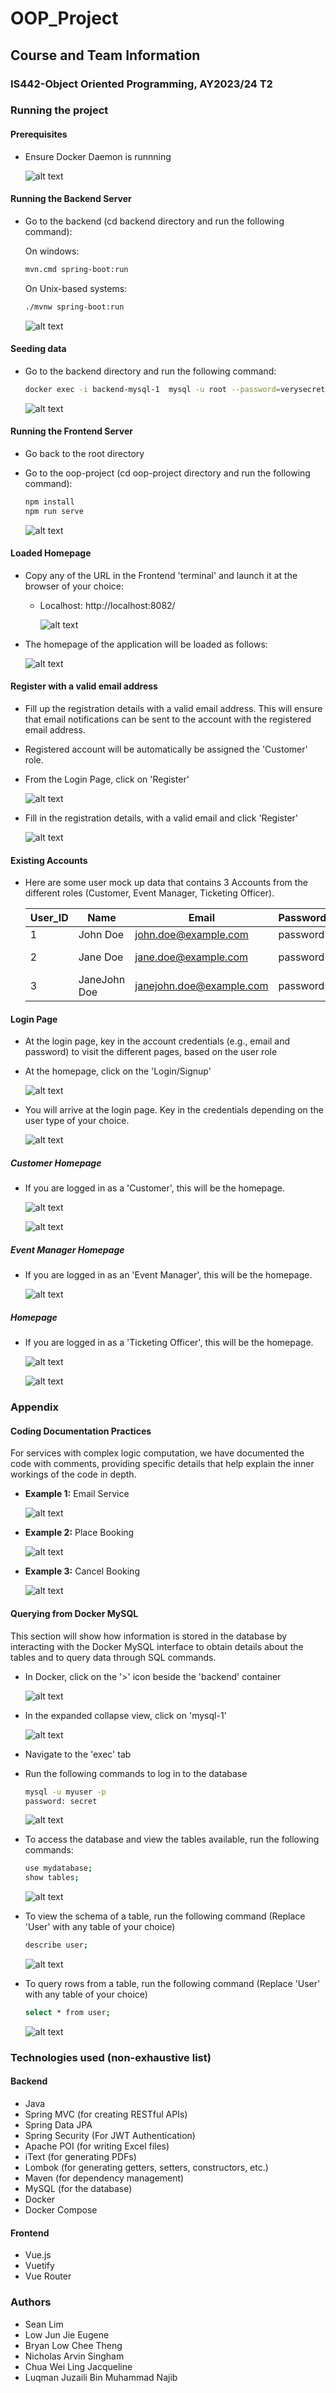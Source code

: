 # OOP_Project

## Course and Team Information
### IS442-Object Oriented Programming, AY2023/24 T2


### Running the project
#### Prerequisites
- Ensure Docker Daemon is runnning

    ![alt text](https://github.com/eugenelow13/OOP_Project/blob/main/screenshots/docker_daemon_running.jpg)

#### Running the Backend Server
- Go to the backend (cd backend directory and run the following command):

    On windows:
    ```sh
    mvn.cmd spring-boot:run
    ```

    On Unix-based systems:
    ```sh
    ./mvnw spring-boot:run
    ```

    ![alt text](https://github.com/eugenelow13/OOP_Project/blob/main/screenshots/backend1.jpg)

#### Seeding data
- Go to the backend directory and run the following command:

    ```sh
    docker exec -i backend-mysql-1  mysql -u root --password=verysecret < deploy.sql
    ```

    ![alt text](https://github.com/eugenelow13/OOP_Project/blob/main/screenshots/sqlcommand.jpg)


#### Running the Frontend Server
- Go back to the root directory
- Go to the oop-project (cd oop-project directory and run the following command):

    ```sh
    npm install
    npm run serve
    ```

    ![alt text](https://github.com/eugenelow13/OOP_Project/blob/main/screenshots/frontend-terminal.jpg)



#### Loaded Homepage
- Copy any of the URL in the Frontend 'terminal' and launch it at the browser of your choice:
  - Localhost: http://localhost:8082/

    ![alt text](https://github.com/eugenelow13/OOP_Project/blob/main/screenshots/frontend-link.jpg)

- The homepage of the application will be loaded as follows:

    ![alt text](https://github.com/eugenelow13/OOP_Project/blob/main/screenshots/homepage.jpg)


#### Register with a valid email address
- Fill up the registration details with a valid email address. This will ensure that email notifications can be sent to the account with the registered email address. 
- Registered account will be automatically be assigned the 'Customer' role.

- From the Login Page, click on 'Register'

    ![alt text](https://github.com/eugenelow13/OOP_Project/blob/main/screenshots/login-circled.jpg)


- Fill in the registration details, with a valid email and click 'Register'

    ![alt text](https://github.com/eugenelow13/OOP_Project/blob/main/screenshots/register_full_1.jpg)


#### Existing Accounts 

- Here are some user mock up data that contains 3 Accounts from the different roles (Customer, Event Manager, Ticketing Officer). 

    | User_ID | Name | Email | Password | Roles |
    |----------|----------|----------| ----------| ----------|
    |1 | John Doe | john.doe@example.com | password | Customer |
    |2 | Jane Doe | jane.doe@example.com| password |  Event Manager |
    |3 | JaneJohn Doe | janejohn.doe@example.com | password|  Tickering Officer |

#### Login Page
- At the login page, key in the account credentials (e.g., email and password) to visit the different pages, based on the user role


- At the homepage, click on the 'Login/Signup'

    ![alt text](https://github.com/eugenelow13/OOP_Project/blob/main/screenshots/homepage2.jpg)

- You will arrive at the login page. Key in the credentials depending on the user type of your choice.

    ![alt text](https://github.com/eugenelow13/OOP_Project/blob/main/screenshots/login.jpg)

##### Customer Homepage

- If you are logged in as a 'Customer', this will be the homepage.

    ![alt text](https://github.com/eugenelow13/OOP_Project/blob/main/screenshots/cus_homepage1.jpg)

    ![alt text](https://github.com/eugenelow13/OOP_Project/blob/main/screenshots/cus_homepage2.jpg)


##### Event Manager Homepage

- If you are logged in as an 'Event Manager', this will be the homepage.

    ![alt text](https://github.com/eugenelow13/OOP_Project/blob/main/screenshots/em_homepage.jpg)


#####  Homepage

- If you are logged in as a 'Ticketing Officer', this will be the homepage.

    ![alt text](https://github.com/eugenelow13/OOP_Project/blob/main/screenshots/to_homepage1.jpg)

    ![alt text](https://github.com/eugenelow13/OOP_Project/blob/main/screenshots/to_homepage2.jpg)




### Appendix

#### Coding Documentation Practices

For services with complex logic computation, we have documented the code with comments, providing specific details that help explain the inner workings of the code in depth. 

- **Example 1:** Email Service

    ![alt text](https://github.com/eugenelow13/OOP_Project/blob/main/screenshots/sent_email.jpg)



- **Example 2:** Place Booking

    ![alt text](https://github.com/eugenelow13/OOP_Project/blob/main/screenshots/place_booking.jpg)


- **Example 3:** Cancel Booking

    ![alt text](https://github.com/eugenelow13/OOP_Project/blob/main/screenshots/cancel_booking.jpg)



#### Querying from Docker MySQL

This section will show how information is stored in the database by interacting with the Docker MySQL interface to obtain details about the tables and to query data through SQL commands.

- In Docker, click on the '>' icon beside the 'backend' container

    ![alt text](https://github.com/eugenelow13/OOP_Project/blob/main/screenshots/docker_sql_1.jpg)

- In the expanded collapse view, click on 'mysql-1'

    ![alt text](https://github.com/eugenelow13/OOP_Project/blob/main/screenshots/docker_sql_2.jpg)


- Navigate to the 'exec' tab
- Run the following commands to log in to the database

    ```sh
    mysql -u myuser -p
    password: secret
    ```

    ![alt text](https://github.com/eugenelow13/OOP_Project/blob/main/screenshots/docker_sql_3.jpg)


- To access the database and view the tables available, run the following commands:

    ```sh
    use mydatabase;
    show tables;
    ```

    ![alt text](https://github.com/eugenelow13/OOP_Project/blob/main/screenshots/docker_sql_4.jpg)


- To view the schema of a table, run the following command (Replace 'User' with any table of your choice)

    ```sh
    describe user;
    ```

    ![alt text](https://github.com/eugenelow13/OOP_Project/blob/main/screenshots/docker_sql_5.jpg)

- To query rows from a table, run the following command (Replace 'User' with any table of your choice)

    ```sh
    select * from user;
    ```


    ![alt text](https://github.com/eugenelow13/OOP_Project/blob/main/screenshots/docker_sql_6.jpg)



### Technologies used (non-exhaustive list)
#### Backend
- Java
- Spring MVC (for creating RESTful APIs)
- Spring Data JPA
- Spring Security (For JWT Authentication)
- Apache POI (for writing Excel files)
- iText (for generating PDFs)
- Lombok (for generating getters, setters, constructors, etc.)
- Maven (for dependency management)
- MySQL (for the database)
- Docker
- Docker Compose

#### Frontend
- Vue.js
- Vuetify
- Vue Router

### Authors
- Sean Lim
- Low Jun Jie Eugene
- Bryan Low Chee Theng
- Nicholas Arvin Singham
- Chua Wei Ling Jacqueline
- Luqman Juzaili Bin Muhammad Najib
